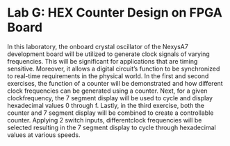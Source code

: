# Lab G: HEX Counter Design on FPGA Board
In this laboratory, the onboard crystal oscillator of the NexysA7 development board will be utilized to generate clock signals of varying frequencies. This will be significant for applications that are timing sensitive. Moreover, it allows a digital circuit’s function to be synchronized to real-time requirements in the physical world. In the first and second exercises, the function of a counter will be demonstrated and how different clock frequencies can be generated using a counter. Next, for a given clockfrequency, the 7 segment display will be used to cycle and display hexadecimal values 0 through f. Lastly, in the third exercise, both the counter and 7 segment display will be combined to create a controllable counter. Applying 2 switch inputs, differentclock frequencies will be selected resulting in the 7 segment display to cycle through hexadecimal values at various speeds.
